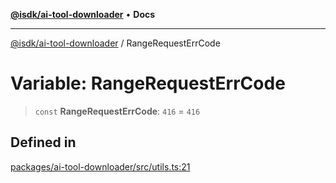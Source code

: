 [**@isdk/ai-tool-downloader**](../README.md) • **Docs**

***

[@isdk/ai-tool-downloader](../globals.md) / RangeRequestErrCode

# Variable: RangeRequestErrCode

> `const` **RangeRequestErrCode**: `416` = `416`

## Defined in

[packages/ai-tool-downloader/src/utils.ts:21](https://github.com/isdk/ai-tool-download.js/blob/1180561ce090d8a20a34e4d599228106f8c15a5b/src/utils.ts#L21)
